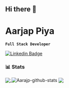## Hi there 👋

# Aarjap Piya

**`Full Stack Developer`**

[![Linkedin Badge](https://img.shields.io/badge/-LinkedIn-blue?style=flat-square&logo=Linkedin&logoColor=white&link=https://www.linkedin.com/in/aarjap/)](https://www.linkedin.com/in/aarjap/)

### 📊 Stats

<a href="https://github.com/aarjap1/github-readme-stats">
  <img align="center" src="https://github-readme-stats.vercel.app/api/top-langs/?username=aarjap1&theme=dark" />
</a>
<a>
  <img align="center" src="https://github-readme-stats.vercel.app/api?username=aarjap1&show_icons=true&theme=tokyonight&line_height=40" alt="Aarajp-github-stats"/>
</a>


  <img align="center" src="https://github-readme-stats.vercel.app/api/top-langs/?username=aarjap1&theme=dark" />
